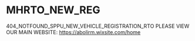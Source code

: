 # MHRTO_NEW_REG
404_NOTFOUND_SPPU_NEW_VEHICLE_REGISTRATION_RTO
 PLEASE VIEW OUR MAIN WEBSITE:  https://abolirm.wixsite.com/home
